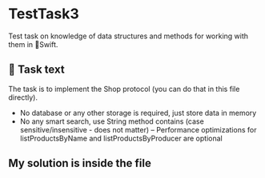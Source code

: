 # TestTask3

Test task on knowledge of data structures and methods for working with them in 🔨Swift.

## 📝 Task text
 The task is to implement the Shop protocol (you can do that in this file directly).
 - No database or any other storage is required, just store data in memory
 - No any smart search, use String method contains (case sensitive/insensitive - does not matter)
 – Performance optimizations for listProductsByName and listProductsByProducer are optional
 
 ## My solution is inside the file
